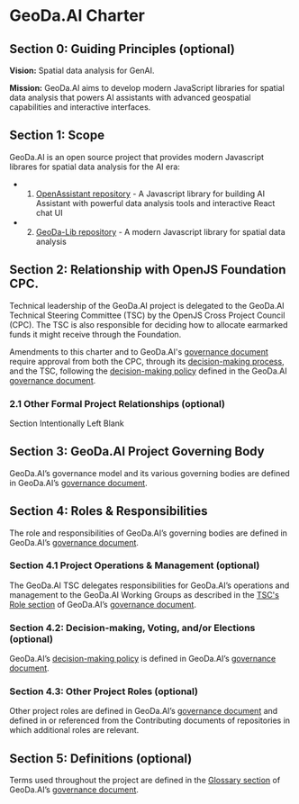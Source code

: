 # GeoDa.AI Charter

## Section 0: Guiding Principles (optional)

**Vision:** Spatial data analysis for GenAI.

**Mission:** GeoDa.AI aims to develop modern JavaScript libraries for spatial data analysis that powers AI assistants with advanced geospatial capabilities and interactive interfaces.

## Section 1: Scope

GeoDa.AI is an open source project that provides modern Javascript librares for spatial data analysis for the AI era:

- 1. [OpenAssistant repository](https://github.com/geodaai/openassistant) - A Javascript library for building AI Assistant with powerful data analysis tools and interactive React chat UI
- 2. [GeoDa-Lib repository](https://github.com/geodaai/geodalib) - A modern Javascript library for spatial data analysis

## Section 2: Relationship with OpenJS Foundation CPC.

Technical leadership of the GeoDa.AI project is delegated to the GeoDa.AI Technical Steering Committee (TSC) by the OpenJS Cross Project Council (CPC). The TSC is also responsible for deciding how to allocate earmarked funds it might receive through the Foundation.

Amendments to this charter and to GeoDa.AI's [governance document][governance] require approval from both the CPC, through its [decision-making process][cpc-decision], and the TSC, following the [decision-making policy][geoda-decision] defined in the GeoDa.AI [governance document][governance].

### 2.1 Other Formal Project Relationships (optional)

Section Intentionally Left Blank

## Section 3: GeoDa.AI Project Governing Body

GeoDa.AI’s governance model and its various governing bodies are defined in GeoDa.AI’s [governance document][governance].

## Section 4: Roles & Responsibilities

The role and responsibilities of GeoDa.AI’s governing bodies are defined in GeoDa.AI’s [governance document][governance].

### Section 4.1 Project Operations & Management (optional)

The GeoDa.AI TSC delegates responsibilities for GeoDa.AI’s operations and management to the GeoDa.AI Working Groups as described in the [TSC's Role section][tsc-role] of GeoDa.AI’s [governance document][governance].

### Section 4.2: Decision-making, Voting, and/or Elections (optional)

GeoDa.AI’s [decision-making policy][geoda-decision] is defined in GeoDa.AI’s [governance document][governance].

### Section 4.3: Other Project Roles (optional)

Other project roles are defined in GeoDa.AI’s [governance document][governance] and defined in or referenced from the Contributing documents of repositories in which additional roles are relevant.

## Section 5: Definitions (optional)

Terms used throughout the project are defined in the [Glossary section][glossary] of GeoDa.AI’s [governance document][governance].

[governance]: https://github.com/geodaai/geodaai.github.io/blob/main/GOVERNANCE.md
[cpc-decision]: https://github.com/openjs-foundation/cross-project-council/blob/master/CPC-CHARTER.md#section-9-decision-making
[geoda-decision]: https://github.com/geodaai/geodaai.github.io/blob/main/GOVERNANCE.md#decision-making-policy
[glossary]: https://github.com/geodaai/geodaai.github.io/blob/main/GOVERNANCE.md#glossary
[tsc-role]: https://github.com/geodaai/geodaai.github.io/blob/main/GOVERNANCE.md#role
